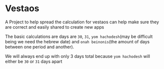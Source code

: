 # Vestaos
A Project to help spread the calculation for vestaos can help make sure they are correct and easily shared to create new apps


The basic calculations are days are `30`, `31`, `yom hachodesh`(may be difficult being we need the hebrew date) and `onah beinonis`(the amount of days between one period and another).

We will always end up with only 3 days total because `yom hachodesh` will either be `30` or `31` days apart
